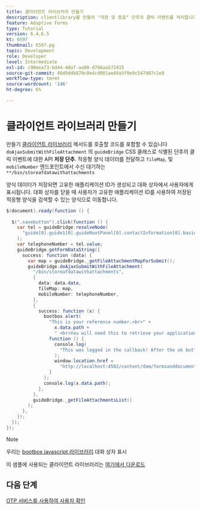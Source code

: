 ```yaml
---
title: 클라이언트 라이브러리 만들기
description: clientlibrary를 만들어 "저장 및 종료" 단추의 클릭 이벤트를 처리합니다
feature: Adaptive Forms
type: Tutorial
version: 6.4,6.5
kt: 6597
thumbnail: 6597.pg
topic: Development
role: Developer
level: Intermediate
exl-id: c90eea73-bd44-40af-aa98-d766aa572415
source-git-commit: 48d9ddb870c0e4cd001ae49a3f0e9c547407c1e8
workflow-type: tm+mt
source-wordcount: '146'
ht-degree: 6%

---
```


# 클라이언트 라이브러리 만들기

만들기 [클라이언트 라이브러리](https://experienceleague.adobe.com/docs/experience-manager-65/developing/introduction/clientlibs.html) 메서드를 호출할 코드를 포함할 수 있습니다 `doAjaxSubmitWithFileAttachment` 의 `guideBridge` CSS 클래스로 식별된 단추의 클릭 이벤트에 대한 API **저장 단추**.  적응형 양식 데이터를 전달하고 `fileMap`, 및 `mobileNumber` 엔드포인트에서 수신 대기하는 `**/bin/storeafdatawithattachments`

양식 데이터가 저장되면 고유한 애플리케이션 ID가 생성되고 대화 상자에서 사용자에게 표시됩니다. 대화 상자를 닫을 때 사용자가 고유한 애플리케이션 ID를 사용하여 저장된 적응형 양식을 검색할 수 있는 양식으로 이동합니다.

```java
$(document).ready(function () {
  
  $(".savebutton").click(function () {
    var tel = guideBridge.resolveNode(
      "guide[0].guide1[0].guideRootPanel[0].contactInformation[0].basicContact[0].telephoneNumber[0]"
    );
    var telephoneNumber = tel.value;
    guideBridge.getFormDataString({
      success: function (data) {
        var map = guideBridge._getFileAttachmentMapForSubmit();
        guideBridge.doAjaxSubmitWithFileAttachment(
          "/bin/storeafdatawithattachments",
          {
            data: data.data,
            fileMap: map,
            mobileNumber: telephoneNumber,
          },
          {
            success: function (x) {
              bootbox.alert(
                "This is your reference number.<br>" +
                  x.data.path +
                  " <br>You will need this to retrieve your application",
                function () {
                  console.log(
                    "This was logged in the callback! After the ok button was pressed"
                  );
                  window.location.href =
                    "http://localhost:4502/content/dam/formsanddocuments/myaccountform/jcr:content?wcmmode=disabled";
                }
              );
              console.log(x.data.path);
            },
          },
          guideBridge._getFileAttachmentsList()
        );
      },
    });
  });
});
```

>[!NOTE]
> 우리는 [bootbox javascript 라이브러리](http://bootboxjs.com/examples.html) 대화 상자 표시

이 샘플에 사용되는 클라이언트 라이브러리는 [여기에서 다운로드](assets/client-libraries.zip)

## 다음 단계

[OTP 서비스를 사용하여 사용자 확인](./verify-users-with-otp.md)